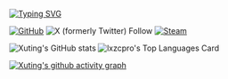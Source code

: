 [![Typing SVG](https://readme-typing-svg.demolab.com?font=Fira+Code&pause=1000&center=true&repeat=false&random=false&width=435&lines=Another+Sky)](https://git.io/typing-svg)

[![GitHub](https://img.shields.io/badge/dynamic/json?url=https%3A%2F%2Fapi.swo.moe%2Fstats%2Fgithub%2Flxzcpro&query=count&color=181717&label=GitHub&labelColor=282c34&logo=github&suffix=+follows&cacheSeconds=3600)](https://github.com/lxzcpro)
![X (formerly Twitter) Follow](https://img.shields.io/twitter/follow/lxzcpro)
[![Steam](https://img.shields.io/badge/dynamic/json?url=https%3A%2F%2Fapi.swo.moe%2Fstats%2Fsteamgames%2F76561198370260392&query=count&color=0b1a37&label=Steam&labelColor=134375&logo=steam&suffix=+games&cacheSeconds=3600)](https://steamcommunity.com/profiles/76561198370260392)

![Xuting's GitHub stats](https://github-readme-stats.vercel.app/api?username=lxzcpro&hide=issues&show_icons=true)
![lxzcpro's Top Languages Card](https://github-readme-stats.vercel.app/api/top-langs/?username=lxzcpro&langs_count=10&hide=Jupyter%20Notebook&hide_border=true&exclude_repo&layout=compact&custom_title=Most%20Used%20Languages%20(Top%2010))

[![Xuting's github activity graph](https://github-readme-activity-graph.vercel.app/graph?username=lxzcpro&theme=tokyo-night)](https://github.com/ashutosh00710/github-readme-activity-graph)
